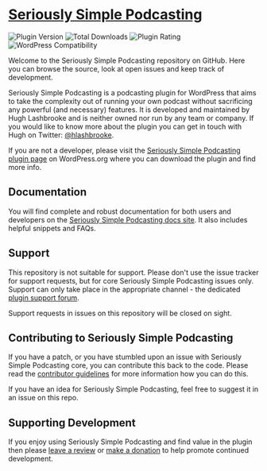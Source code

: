 # [Seriously Simple Podcasting](https://wordpress.org/plugins/seriously-simple-podcasting/)

![Plugin Version](https://img.shields.io/wordpress/plugin/v/seriously-simple-podcasting.svg)
![Total Downloads](https://img.shields.io/wordpress/plugin/dt/seriously-simple-podcasting.svg)
![Plugin Rating](https://img.shields.io/wordpress/plugin/r/seriously-simple-podcasting.svg)
![WordPress Compatibility](https://img.shields.io/wordpress/v/seriously-simple-podcasting.svg)

Welcome to the Seriously Simple Podcasting repository on GitHub. Here you can browse the source, look at open issues and keep track of development.

Seriously Simple Podcasting is a podcasting plugin for WordPress that aims to take the complexity out of running your own podcast without sacrificing any powerful (and necessary) features. It is developed and maintained by Hugh Lashbrooke and is neither owned nor run by any team or company. If you would like to know more about the plugin you can get in touch with Hugh on Twitter: [@hlashbrooke](https://twitter.com/hlashbrooke).

If you are not a developer, please visit the [Seriously Simple Podcasting plugin page](https://wordpress.org/plugins/seriously-simple-podcasting/) on WordPress.org where you can download the plugin and find more info.

## Documentation
You will find complete and robust documentation for both users and developers on the [Seriously Simple Podcasting docs site](http://docs.hughlashbrooke.com/). It also includes helpful snippets and FAQs.

## Support
This repository is not suitable for support. Please don't use the issue tracker for support requests, but for core Seriously Simple Podcasting issues only. Support can only take place in the appropriate channel - the dedicated [plugin support forum](http://wordpress.org/support/plugin/seriously-simple-podcasting).

Support requests in issues on this repository will be closed on sight.

## Contributing to Seriously Simple Podcasting
If you have a patch, or you have stumbled upon an issue with Seriously Simple Podcasting core, you can contribute this back to the code. Please read the [contributor guidelines](https://github.com/hlashbrooke/Seriously-Simple-Podcasting/blob/master/CONTRIBUTING.md) for more information how you can do this.

If you have an idea for Seriously Simple Podcasting, feel free to suggest it in an issue on this repo.

## Supporting Development
If you enjoy using Seriously Simple Podcasting and find value in the plugin then please [leave a review](https://wordpress.org/support/view/plugin-reviews/seriously-simple-podcasting?rate=5#postform) or [make a donation](http://www.hughlashbrooke.com/donate/) to help promote continued development.